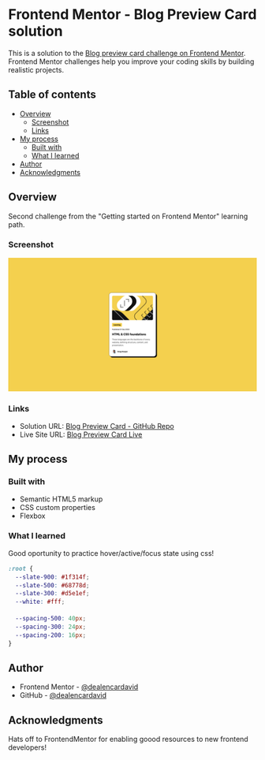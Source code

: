 # Frontend Mentor - Blog Preview Card solution

This is a solution to the [Blog preview card challenge on Frontend Mentor](https://www.frontendmentor.io/challenges/blog-preview-card-ckPaj01IcS). Frontend Mentor challenges help you improve your coding skills by building realistic projects.

## Table of contents

- [Overview](#overview)
  - [Screenshot](#screenshot)
  - [Links](#links)
- [My process](#my-process)
  - [Built with](#built-with)
  - [What I learned](#what-i-learned)
- [Author](#author)
- [Acknowledgments](#acknowledgments)

## Overview

Second challenge from the "Getting started on Frontend Mentor" learning path.

### Screenshot

![](./solution-screenshot.png)

### Links

- Solution URL: [Blog Preview Card - GitHub Repo](https://github.com/dealencardavid/qr-code-component_frontendmentor)
- Live Site URL: [Blog Preview Card Live](https://dealencardavid.github.io/qr-code-component_frontendmentor/)

## My process

### Built with

- Semantic HTML5 markup
- CSS custom properties
- Flexbox

### What I learned

Good oportunity to practice hover/active/focus state using css!

```css
:root {
  --slate-900: #1f314f;
  --slate-500: #68778d;
  --slate-300: #d5e1ef;
  --white: #fff;

  --spacing-500: 40px;
  --spacing-300: 24px;
  --spacing-200: 16px;
}
```

## Author

- Frontend Mentor - [@dealencardavid](https://www.frontendmentor.io/profile/dealencardavid)
- GitHub - [@dealencardavid](https://github.com/dealencardavid)

## Acknowledgments

Hats off to FrontendMentor for enabling goood resources to new frontend developers!
